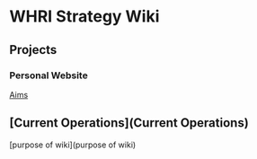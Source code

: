 # WHRI Strategy Wiki

## Projects

### Personal Website
[Aims](Aims)

## [Current Operations](Current Operations)

[purpose of wiki](purpose of wiki)
